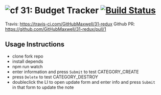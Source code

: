 ![cf](http://i.imgur.com/7v5ASc8.png) 31: Budget Tracker [![Build Status](https://travis-ci.com/GitHubMaxwell/31-redux.svg?branch=max2-lab31)](https://travis-ci.com/GitHubMaxwell/31-redux)
===

Travis: https://travis-ci.com/GitHubMaxwell/31-redux
Github PR: https://github.com/GitHubMaxwell/31-redux/pull/1

## Usage Instructions
* clone fork repo
* install depends
* npm run watch
* enter information and press `Submit` to test CATEGORY_CREATE
* press `Delete` to test CATEGORY_DESTROY
* doubleclick the LI to open update form and enter info and press `Submit` in that form to update the note